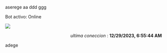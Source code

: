 aserege
aa ddd ggg
<p>Bot activo: Online</p>
<img src="https://img.shields.io/badge/GitHub%20Action%20Status-botStatus-brightgreen?style=flat&logo=githubactions&logoColor=%23ffffff&labelColor=%23181717&color=%232088FF" />
<p align="right"><i>ultima coneccion</i> : <b>12/29/2023, 6:55:44 AM</b></p>

 adege
